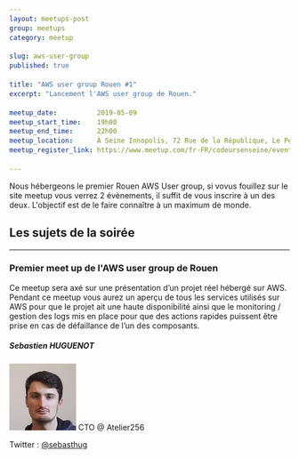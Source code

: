 ```yaml
---
layout: meetups-post
group: meetups
category: meetup

slug: aws-user-group
published: true

title: "AWS user group Rouen #1"
excerpt: "Lancement l'AWS user group de Rouen."

meetup_date:          2019-05-09
meetup_start_time:    19h00
meetup_end_time:      22h00
meetup_location:      À Seine Innopolis, 72 Rue de la République, Le Petit Quevilly
meetup_register_link: https://www.meetup.com/fr-FR/codeursenseine/events/260985106/

---
```


Nous hébergeons le premier Rouen AWS User group, si vovus fouillez sur le site meetup vous verrez 2 évènements, il suffit de vous inscrire à un des deux. L'objectif est de le faire connaître à un maximum de monde.

## Les sujets de la soirée

---

### Premier meet up de l'AWS user group de Rouen

Ce meetup sera axé sur une présentation d’un projet réel hébergé sur AWS. Pendant ce meetup vous aurez un aperçu de tous les services utilisés sur AWS pour que le projet ait une haute disponibilité ainsi que le monitoring / gestion des logs mis en place pour que des actions rapides puissent être prise en cas de défaillance de l’un des composants.

##### Sebastien HUGUENOT

<img src="/images/meetups/speakers/sebhuguenot.jpg" alt="Nom du Speaker" width="120" class="alignleft" />
CTO @ Atelier256

Twitter : [@sebasthug](https://twitter.com/sebasthug)
